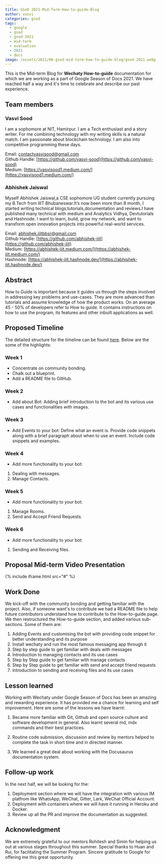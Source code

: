 ```yaml
---
title: GSoD 2021-Mid-Term-How-to-guide-Blog
author: vasvi
categories: gsod
tags:
  - google
  - gsod
  - gsod-2021
  - mid-term
  - evaluation
  - 2021
  - docs
image: /assets/2021/08-gsod-mid-term-how-to-guide-blog/gsod-2021.webp
---
```


This is the Mid-term Blog for **Wechaty How-to-guide** documentation for which we are working as a part of Google Season of Docs 2021. We have reached half a way and it's time to celebrate and describe our past experience.

## Team members

### Vasvi Sood

I am a sophomore at NIT, Hamirpur. I am a Tech enthusiast and a story writer. For me combining technology with my writing skills  is a natural match. I am passionate about blockchain technology. I am also into competitive programming these days.

Email: [contactvasvisood@gmail.com](mailto:contactvasvisood@gmail.com)</br>
Github Handle: [https://github.com/vasvi-sood](https://github.com/vasvi-sood)</br>
Medium: [https://vasvisood1.medium.com/](https://vasvisood1.medium.com/)

### Abhishek Jaiswal

Myself Abhishek Jaiswal,a CSE sophomore UG student currently pursuing my B.Tech from IIIT Bhubaneswar.It’s now been more than 8 month, I started writing technical blogs,tutorials,documentation and reviews.I have published many technical with medium and Analytics Vidhya, Devtutorials and Hashnode. I want to learn, build, grow my network, and want to transform open innovation projects into powerful real-world services.

Email: [abhishek.iiitbbsr@gmail.com](mailto:abhishek.iiitbbsr@gmail.com)</br>
Github Handle: [https://github.com/abhishek-iiit](https://github.com/abhishek-iiit)</br>
Medium: [https://abhishek-iiit.medium.com/](https://abhishek-iiit.medium.com/)</br>
Hashnode: [https://abhishek-iiit.hashnode.dev/](https://abhishek-iiit.hashnode.dev/)

## Abstract

How to Guide is important because it guides us through the steps involved in addressing key problems and use-cases. They are more advanced than tutorials and assume knowledge of how the product works. On an average 45 - 50% of developers refer to How to guide. It contains instructions on how to use the program, its features and other inbuilt applications as well.

## Proposed Timeline

The detailed structure for the timeline can be found [here](#a). Below are the some of the highlights:

### Week 1

* Concentrate on community bonding.
* Chalk out a blueprint.
* Add a README file to GitHub.

### Week 2

* Add about Bot: Adding brief introduction to the bot and its various use cases and functionalities with images.

### Week 3

* Add Events to your bot: Define what an event is. Provide code snippets along with a brief paragraph about when to use an event. Include code snippets and examples.

### Week 4

* Add more functionality to your bot:

1. Dealing with messages.
2. Manage Contacts.

### Week 5

* Add more functionality to your bot:

1. Manage Rooms.
2. Send and Accept Friend Requests.

### Week 6

* Add more functionality to your bot:

1. Sending and Receiving files.

## Proposal Mid-term Video Presentation

{% include iframe.html src="#" %}

## Work Done

We kick-off with the community bonding and getting familiar with the project. Also, if someone want's to contribute we had a README file to help future contributors understand how to contribute to the How-to-guide page. We then restructured the How-to-guide section, and added various sub-sections. Some of them are:

1. Adding Events and customising the bot with providing code snippet for better understanding and its purpose
2. Install wechaty and run the most famous messaging app through it
3. Step by step guide to get familiar with deals with messages
4. Introduction to managing contacts and its use cases
5. Step by Step guide to get familiar with manage contacts
6. Step by Step guide to get familiar with send and accept friend requests
7. Introduction to sending and receiving files and its use cases

## Lesson learned

Working with Wechaty under Google Season of Docs has been an amazing and rewarding experience. It has provided me a chance for learning and self improvement. Here are some of the lessons we have learnt:

1. Became more familiar with Git, Github and open source culture and software development in general. Also learnt several md, mdx commands and their best practices.

2. Routine code submission, discussion and review by mentors helped to complete the task in short time and in directed manner.

3. We learned a great deal about working with the Docusaurus documentation system.

## Follow-up work

In the next half, we will be looking for the:

1. Deployment section where we will have the integration with various IM platfrom like WhatsApp, WeChat, Gitter, Lark, WeChat Official Account.
2. Deployment with containers where we will have it running in Heroku and Docker.
3. Review up all the PR and improve the documentation as suggested.

## Acknowledgment

We are extremely grateful to our mentors Rohitesh and Simin for helping us out at various stages throughout this summer. Special thanks to Huan and Rui, for facilitating the Summer Program. Sincere gratitude to Google for offering me this great opportunity.
